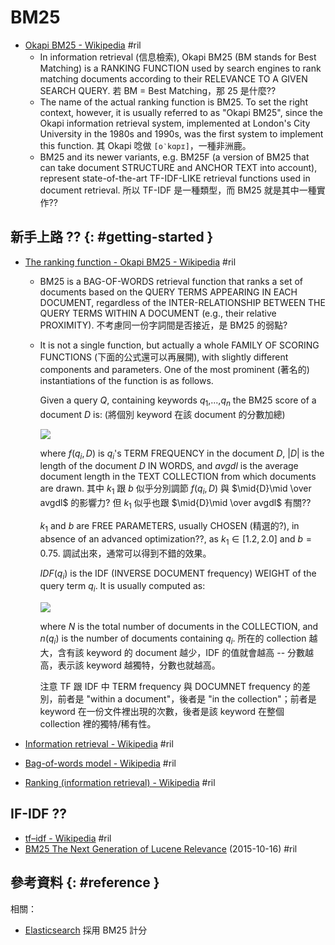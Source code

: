 # BM25

  - [Okapi BM25 \- Wikipedia](https://en.wikipedia.org/wiki/Okapi_BM25) #ril
      - In information retrieval (信息檢索), Okapi BM25 (BM stands for Best Matching) is a RANKING FUNCTION used by search engines to rank matching documents according to their RELEVANCE TO A GIVEN SEARCH QUERY. 若 BM = Best Matching，那 25 是什麼??
      - The name of the actual ranking function is BM25. To set the right context, however, it is usually referred to as "Okapi BM25", since the Okapi information retrieval system, implemented at London's City University in the 1980s and 1990s, was the first system to implement this function. 其 Okapi 唸做 `[o‵kɑpɪ]`，一種非洲鹿。
      - BM25 and its newer variants, e.g. BM25F (a version of BM25 that can take document STRUCTURE and ANCHOR TEXT into account), represent state-of-the-art TF-IDF-LIKE retrieval functions used in document retrieval. 所以 TF-IDF 是一種類型，而 BM25 就是其中一種實作??

## 新手上路 ?? {: #getting-started }

  - [The ranking function - Okapi BM25 \- Wikipedia](https://en.wikipedia.org/wiki/Okapi_BM25#The_ranking_function) #ril
      - BM25 is a BAG-OF-WORDS retrieval function that ranks a set of documents based on the QUERY TERMS APPEARING IN EACH DOCUMENT, regardless of the INTER-RELATIONSHIP BETWEEN THE QUERY TERMS WITHIN A DOCUMENT (e.g., their relative PROXIMITY). 不考慮同一份字詞間是否接近，是 BM25 的弱點?
      - It is not a single function, but actually a whole FAMILY OF SCORING FUNCTIONS (下面的公式還可以再展開), with slightly different components and parameters. One of the most prominent (著名的) instantiations of the function is as follows.

        Given a query $Q$, containing keywords $q_1$,...,$q_n$ the BM25 score of a document $D$ is: (將個別 keyword 在該 document 的分數加總)

        ![](https://wikimedia.org/api/rest_v1/media/math/render/svg/43e5c609557364f7836b6b2f4cd8ea41deb86a96)

        where $f(q_i, D)$ is $q_i$'s TERM FREQUENCY in the document $D$, $|D|$ is the length of the document $D$ IN WORDS, and $avgdl$ is the average document length in the TEXT COLLECTION from which documents are drawn. 其中 $k_1$ 跟 $b$ 似乎分別調節 $f(q_i, D)$ 與 $\mid{D}\mid \over avgdl$ 的影響力? 但 $k_1$ 似乎也跟 $\mid{D}\mid \over avgdl$ 有關??

        $k_1$ and $b$ are FREE PARAMETERS, usually CHOSEN (精選的?), in absence of an advanced optimization??, as $k_1 \in [1.2,2.0]$ and $b = 0.75$. 調試出來，通常可以得到不錯的效果。

        $IDF(q_i)$ is the IDF (INVERSE DOCUMENT frequency) WEIGHT of the query term $q_i$. It is usually computed as:

        ![](https://wikimedia.org/api/rest_v1/media/math/render/svg/c652b6871ce4872c8e924ff0f806bc8b06dc94ed)

        where $N$ is the total number of documents in the COLLECTION, and $n(q_i)$ is the number of documents containing $q_i$. 所在的 collection 越大，含有該 keyword 的 document 越少，IDF 的值就會越高 -- 分數越高，表示該 keyword 越獨特，分數也就越高。

        注意 TF 跟 IDF 中 TERM frequency 與 DOCUMNET frequency 的差別，前者是 "within a document"，後者是 "in the collection"；前者是 keyword 在一份文件裡出現的次數，後者是該 keyword 在整個 collection 裡的獨特/稀有性。

  - [Information retrieval \- Wikipedia](https://en.wikipedia.org/wiki/Information_retrieval) #ril
  - [Bag\-of\-words model \- Wikipedia](https://en.wikipedia.org/wiki/Bag-of-words_model) #ril
  - [Ranking (information retrieval) \- Wikipedia](https://en.wikipedia.org/wiki/Ranking_(information_retrieval)) #ril

## IF-IDF ??

  - [tf–idf \- Wikipedia](https://en.wikipedia.org/wiki/Tf%E2%80%93idf) #ril
  - [BM25 The Next Generation of Lucene Relevance](https://opensourceconnections.com/blog/2015/10/16/bm25-the-next-generation-of-lucene-relevation/) (2015-10-16) #ril

## 參考資料 {: #reference }

相關：

  - [Elasticsearch](elasticsearch-query.md#scoring) 採用 BM25 計分
